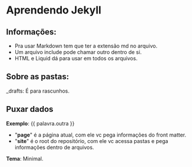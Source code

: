 # Aprendendo Jekyll 

## Informações:

* Pra usar Markdown tem que ter a extensão md no arquivo.
* Um arquivo include pode chamar outro dentro de si.
* HTML e Liquid dá para usar em todos os arquivos.

## Sobre as pastas:

_drafts: É para rascunhos.

## Puxar dados
**Exemplo**: {{ palavra.outra }}

* "**page**" é a página atual, com ele vc pega informações do front matter.
* "**site**" é o root do repositório, com ele vc acessa pastas e pega informações dentro de arquivos.

**Tema**: Minimal.
